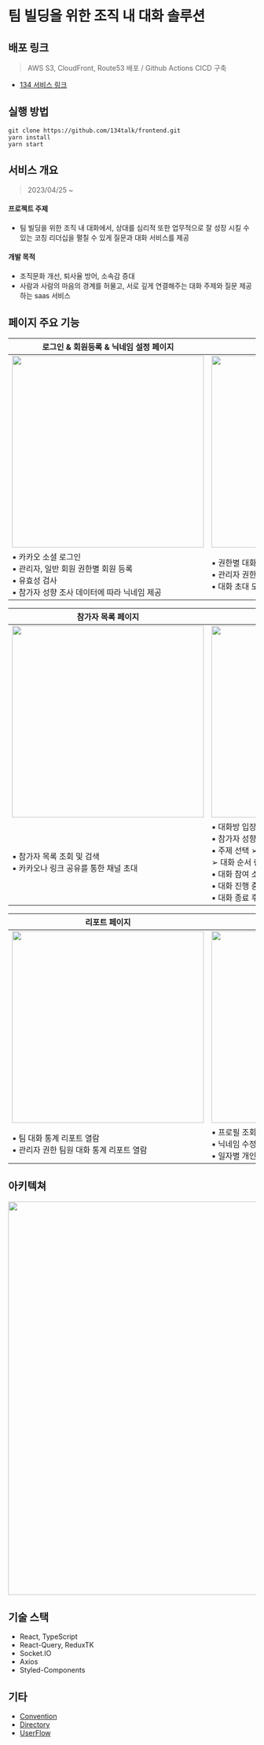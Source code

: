 # 팀 빌딩을 위한 조직 내 대화 솔루션

## 배포 링크
> AWS S3, CloudFront, Route53 배포 / Github Actions CICD 구축

- [134 서비스 링크](https://134.works)

## 실행 방법
```
git clone https://github.com/134talk/frontend.git
yarn install
yarn start
```
## 서비스 개요
> 2023/04/25 ~
#### 프로젝트 주제
- 팀 빌딩을 위한 조직 내 대화에서, 상대를 심리적 또한 업무적으로 잘 성장 시킬 수 있는 코칭 리더십을 펼칠 수 있게 질문과 대화 서비스를 제공
#### 개발 목적
- 조직문화 개선, 퇴사율 방어, 소속감 증대
- 사람과 사람의 마음의 경계를 허물고, 서로 깊게 연결해주는 대화 주제와 질문 제공하는 saas 서비스

## 페이지 주요 기능
| 로그인 & 회원등록 & 닉네임 설정 페이지 | 대화 목록 페이지 |
|---|---|
|<img src="https://github.com/134talk/frontend/assets/101298873/4e32d35f-ce29-4a9e-9224-7692844e4634" width="390" />|<img src="https://github.com/134talk/frontend/assets/101298873/8745bd95-7602-49f1-a535-89964b2869b5" width="390"/>|
|▪︎ 카카오 소셜 로그인 <br /> ▪︎ 관리자, 일반 회원 권한별 회원 등록 <br /> ▪︎ 유효성 검사 <br /> ▪︎ 참가자 성향 조사 데이터에 따라 닉네임 제공 |▪︎ 권한별 대화 목록 조회 및 검색 <br /> ▪︎ 관리자 권한 대화 시간 설정 <br /> ▪︎ 대화 초대 모달을 통해 대화 생성 |

| 참가자 목록 페이지 | 대화 페이지 |
|---|---|
|<img src="https://github.com/134talk/frontend/assets/101298873/41f1242f-f7d1-422b-91db-97f0774e2703" width="390" />|<img src="https://github.com/134talk/frontend/assets/101298873/dedf4b32-de53-4762-8027-10dd340e0821" width="390"/>|
|▪︎ 참가자 목록 조회 및 검색 <br /> ▪︎ 카카오나 링크 공유를 통한 채널 초대 |▪︎ 대화방 입장 전 대화 가이드 제공 <br /> ▪︎ 참가자 성향에 맞는 랜덤 질문 set 제공 <br /> ▪︎ 주제 선택 ➢ 질문 순서 선택 ➢ 대화 참여 대기 <br /> ➢ 대화 순서 랜덤 배정 ➢ 대화 진행 <br /> ▪︎ 대화 참여 소켓 연결 및 랜덤 배정된 대화 컨텐츠 조회 <br /> ▪︎ 대화 진행 중 감정 기록 및 전송된 감정 애니메이션 노출 <br /> ▪︎ 대화 종료 후 피드백 작성|

| 리포트 페이지 | 마이 페이지 |
|---|---|
|<img src="https://github.com/134talk/frontend/assets/101298873/1a3e162e-aca8-442b-9937-39a246b71512" width="390" />|<img src="https://github.com/134talk/frontend/assets/101298873/dda37683-7b06-4fef-9b1a-8d76071ca97b" width="390"/>|
|▪︎ 팀 대화 통계 리포트 열람 <br /> ▪︎ 관리자 권한 팀원 대화 통계 리포트 열람| ▪︎ 프로필 조회 <br /> ▪︎ 닉네임 수정 <br /> ▪︎ 일자별 개인 대화 통계 리포트 열람 |

## 아키텍쳐
<img src="https://github.com/134talk/frontend/assets/101298873/5e26c459-ee16-47d8-93df-1f8705281af3" width="800">

## 기술 스택
- React, TypeScript
- React-Query, ReduxTK
- Socket.IO
- Axios
- Styled-Components

 ## 기타
 - [Convention](https://github.com/134talk/frontend/issues/1)
 - [Directory](https://github.com/134talk/frontend/issues/2)
 - [UserFlow](https://www.figma.com/file/NnApm0KFSnMFfcuEpLmyug/Untitled?type=design&node-id=0%3A1&mode=design&t=E3Y2ovnh8mFhcxcv-1)

